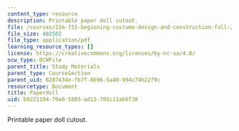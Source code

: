 ```yaml
---
content_type: resource
description: Printable paper doll cutout.
file: /courses/21m-732-beginning-costume-design-and-construction-fall-2008/b922119479a05803ad12705c11a66f30_paperdoll.pdf
file_size: 402502
file_type: application/pdf
learning_resource_types: []
license: https://creativecommons.org/licenses/by-nc-sa/4.0/
ocw_type: OCWFile
parent_title: Study Materials
parent_type: CourseSection
parent_uid: 6287434e-fb7f-8b96-5a40-994c74b22f9c
resourcetype: Document
title: Paperdoll
uid: b9221194-79a0-5803-ad12-705c11a66f30
---
```

Printable paper doll cutout.